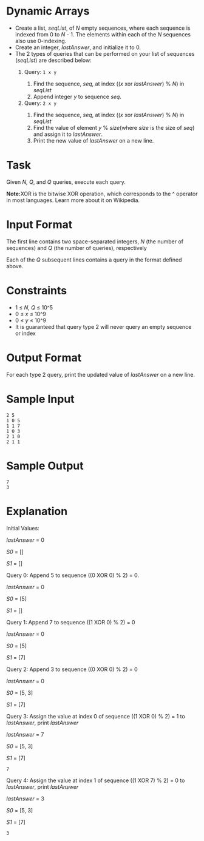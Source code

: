 # Dynamic Arrays

<ul>
<li>Create a list, <i>seqList</i>, of <i>N</i> empty sequences, where each sequence is indexed from 0 to <i>N</i> - 1. The elements within each of the <i>N</i> sequences also use 0-indexing.</li>
<li>Create an integer, <i>lastAnswer</i>, and initialize it to 0.</li>
<li>The 2 types of queries that can be performed on your list of sequences (<i>seqList</i>) are described below:</li>
<ol>
<li>Query: <code>1 x y</code></li>
<ol>
<li>Find the sequence, <i>seq</i>, at index ((<i>x</i> xor <i>lastAnswer</i>) % <i>N</i>) in <i>seqList</i></li>
<li>Append integer <i>y</i> to sequence <i>seq</i>.</li>
</ol>
<li>Query: <code>2 x y</code></li>
<ol>
<li>Find the sequence, <i>seq</i>, at index ((<i>x</i> xor <i>lastAnswer</i>) % <i>N</i>) in <i>seqList</i></li>
<li>Find the value of element <i>y</i> % <i>size</i>(where <i>size</i> is the size of <i>seq</i>) and assign it to <i>lastAnswer</i>.</li>
<li>Print the new value of <i>lastAnswer</i> on a new line.</li>
</ol>
</ol>
</ul>

# Task

<p>Given <i>N, Q</i>, and <i>Q</i> queries, execute each query.</p>
<p><strong>Note:</strong>XOR is the bitwise XOR operation, which corresponds to the ^ operator in most languages. Learn more about it on Wikipedia.</p>

# Input Format
<p>The first line contains two space-separated integers, <i>N</i> (the number of sequences) and <i>Q</i> (the number of queries), respectively</p>
<p>Each of the <i>Q</i> subsequent lines contains a query in the format defined above.</p>

# Constraints
<ul>
<li>1 ≤ <i>N, Q</i> ≤ 10^5</li>
<li>0 ≤ <i>x</i> ≤ 10^9</li>
<li>0 ≤ <i>y</i> ≤ 10^9</li>
<li>It is guaranteed that query type 2 will never query an empty sequence or index</li>
</ul>

# Output Format
<p>For each type 2 query, print the updated value of <i>lastAnswer</i> on a new line.</p>

# Sample Input

~~~~
2 5
1 0 5
1 1 7
1 0 3
2 1 0
2 1 1
~~~~

# Sample Output

~~~~
7
3
~~~~

# Explanation
<p>Initial Values:</p>
<p><i>lastAnswer</i> = 0</p>
<p><i>S0</i> = []</p>
<p><i>S1</i> = []</p>
<p>Query 0: Append 5 to sequence ((0 XOR 0) % 2) = 0.</p>
<p><i>lastAnswer</i> = 0</p>
<p><i>S0</i> = [5]</p>
<p><i>S1</i> = []</p>
<p>Query 1: Append 7 to sequence ((1 XOR 0) % 2) = 0</p>
<p><i>lastAnswer</i> = 0</p>
<p><i>S0</i> = [5]</p>
<p><i>S1</i> = [7]</p>
<p>Query 2: Append 3 to sequence ((0 XOR 0) % 2) = 0</p>
<p><i>lastAnswer</i> = 0</p>
<p><i>S0</i> = [5, 3]</p>
<p><i>S1</i> = [7]</p>
<p>Query 3: Assign the value at index 0 of sequence ((1 XOR 0) % 2) = 1 to <i>lastAnswer</i>, print <i>lastAnswer</i></p>
<p><i>lastAnswer</i> = 7</p>
<p><i>S0</i> = [5, 3]</p>
<p><i>S1</i> = [7]</p>

~~~~
7
~~~~

<p>Query 4: Assign the value at index 1 of sequence ((1 XOR 7) % 2) = 0 to <i>lastAnswer</i>, print <i>lastAnswer</i></p>
<p><i>lastAnswer</i> = 3</p>
<p><i>S0</i> = [5, 3]</p>
<p><i>S1</i> = [7]</p>

~~~~
3
~~~~